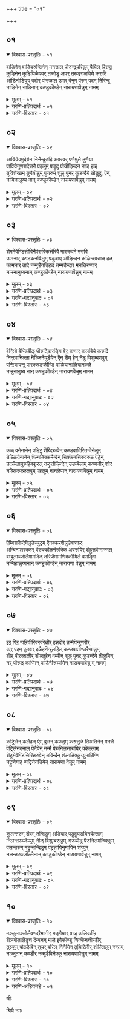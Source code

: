+++
title = "०१"

+++

## ०१

<details open><summary>विश्वास-प्रस्तुतिः - ०१</summary>

वाडिनेन् वाडिवरुन्दिनेन् मनत्ताल् पॊरुन्दुयरिडुम् पैयिल् पिऱन्दु  
कूडिनेन् कूडियिळैयवर् तम्मोडु अवर् तरुङ्गलविये करुदि  
ओडिनोडियुय् वदोर् पॊरुळाल् उणर् वॆनुम् पॆरुम् पदम् तिरिन्दु  
नाडिनेन् नाडिनान् कण्डुकॊण्डेन् नारायणावॆन्नुम् नामम्
</details>

<details><summary>मूलम् - ०१</summary>

वाडिनेन् वाडिवरुन्दिनेन् मनत्ताल् पॊरुन्दुयरिडुम् पैयिल् पिऱन्दु  
कूडिनेन् कूडियिळैयवर् तम्मोडु अवर् तरुङ्गलविये करुदि  
ओडिनोडियुय् वदोर् पॊरुळाल् उणर् वॆनुम् पॆरुम् पदम् तिरिन्दु  
नाडिनेन् नाडिनान् कण्डुकॊण्डेन् नारायणावॆन्नुम् नामम्
</details>

<details><summary>गरणि-प्रतिपदार्थः - ०१</summary>

वाडिनेन्=बाडि बसवळिदॆ, वाडि=बाडि, मनत्ताल्=मनस्सिनल्लि, वरुन्दिनेन्=नॊन्दु कॊरगिदॆ, पॆरु=अगाधवाद, तुयर् इडुम्=दुःखगळिगॆ आकरवाद, पैयिल्=चीलदल्लि, पिऱन्दु=हुट्टि, कूडिनेन्=इतररन्नु कूडिकॊण्डॆ, कूडि=संसारदल्लि सेरिकॊण्डु, इळैयवर्=स्त्रीयरु, तरुम्=तरुव\(कॊडुव\), कलविये=कूडिकॆयन्ने, करुदि=आशिसि, अवर् तम्मोडु=अवरॊडनॆ, ओडिनेन्=स्वेच्छॆयिन्द ओडिदॆ, ओडि=हागॆ नडसिद ओटदल्लि, उय्वदु=अभ्युदय हॊन्दलु, ऒरु पॊरुळाल्=भगवन्तन ऒन्दु कृपाकटाक्षदिन्द, उणर् वु ऎनुम्= ज्ञानवॆम्ब, पॆरुपदम्=श्रेष्ठ स्थानदल्लि, तिरिन्दु= नडॆदाडि, नाडिनेन्=हुडुकिदॆ, नाडि=हागॆ हुडुकाडि, नारायणा ऎन्नुम्=नारायण ऎम्ब, नामम्=नामवन्नु, नान्=नानु, कण्डुकॊण्डेन्=पडॆदुकॊण्डॆनु.
</details>

<details><summary>गरणि-विस्तारः - ०१</summary>

\(इदुवरॆगिन नन्न बाळिनल्लि\)नानु बाडि बसवळिदॆ. बाडिद्दल्लदॆ मनदल्लि नॊन्दु कॊरगिदॆ. अगाधवाद दुःखक्कॆ आकरवाद \(संसारवॆम्ब\) चीलदल्लि हुट्टुकूडिकॊण्डॆ. संसारदल्लि सेरिकॊण्डु स्त्रीयरु कॊडुव कूडिकॆयन्ने आशिसि अवरॊडनॆ स्वेच्छॆयिन्द ओडाडिदॆ. हागॆ नडसिद ओटदल्लि आत्माभ्युदयवन्नु

पडॆयुवुदक्कागि भगवन्तन ऒन्दु कृपाकटाक्षदिन्द ज्ञानवॆम्ब श्रेष्ठवाद स्थानदल्लि नडॆदाडि हुडुकिदॆ. हागॆ हुडुकाडि नारायण ऎम्ब नामवन्नु नानु पडॆदुकॊण्डॆ. \(१

तिरुमङ्गै आऴ्वाररु हेळुत्तारॆ- इन्दु नानु "नारायण"ऎम्ब नामवन्नु कण्डुकॊण्डॆ. इष्टुकालवू नानु हुट्टु, सावु दुःख,कष्ट,सङ्कटगळीगॆ आकरवॆनिसिद संसारदल्लि बिद्दु तॊळलाडुत्तिद्दॆ. नन्न आत्मविकासक्कॆ ऎडॆयिल्लदन्तॆ इत्तु. अदक्कॆ अवकाशविल्लवल्ल ऎन्दु मनस्सिनल्लि कॊरगिदॆ. बाडि बसवळिदॆ. नन्न सांसारिक जीवनदल्लि दॊरॆयुव अत्यल्पवाद विषयसुखक्कॆ नन्न आशॆयन्नु हॆच्चिसिकॊण्डिद्दॆ. स्त्रीयरॊडनॆ अदक्कागि बहळवागि ओडाडिदॆ. अदृष्टवशात् भगवन्तन कृपॆयॊन्दु नन्नन्नु आत्मज्ञानदत्त तिरुगिसितु. ज्ञानवॆम्ब 

आस्थानदल्लि नडॆदद्दर फलवागि, हुडुकाडिद्दर फलवागि ननगॆ लभिसिद्दु "नारायण"ऎम्ब दिव्यनाम.

संसारवॆम्बुदु घोरसागर. अदु अनन्त. दुःखद आकर. अदरल्लि सिक्किबिद्दरॆ, निरन्तरवू तॊळलाटवे गति. आ कडुकष्टदिन्द तप्पिसिकॊळुवुदादरू हेगॆ? मॊदलु, तानु अदरिन्द पारागबेकु ऎम्ब मनस्सु सिद्धवागबेकु. तानु नडसुत्तिरुव जीवन हुरुळिल्लद्दॆन्दू व्यर्थवादद्दॆन्दू अरिवागबेकु. तन्न अभ्युदयक्कॆ दारिकाणलिल्लवल्ल ऎन्दु मनस्सु कॊरगबेकु. इष्टॆल्ल अरिवुण्टागुवुदक्कॆ भगवन्तन कृपाकटाक्षवु ऒदगिबरबेकु. आग, आत्मज्ञानवुण्टागुत्तदॆ. आत्मोन्नतियागुत्तदॆ. अदक्कॆ अतिसुलभवू सरळवू आद मार्गवॆन्दरॆ भगवन्नाम स्मरणॆये. भगवन्नामस्मरणॆयिन्द मनस्सु पक्ववागुत्तदॆ. भक्तिहॆच्चुत्तदॆ. भगवन्तनन्नु कण्डुकॊळ्ळुवन्तागुवुदु. भगवन्तनल्लि कूडिकॊळ्ळुवुदू, अवन सेवॆयू लभिसुवुदु.

"नारायण"नामवन्नु आऴ्वाररु हेगॆ पडॆदरॆम्ब कतॆयन्नु ऒम्दु तनियल्लि सूचिसलागिदॆ. "ॐ नमो नारायणाय" ऎम्ब अष्टाक्षरी मन्त्रवन्नु अवरु भगवन्तनिन्दले उपदेशपडॆदरल्लवे? अदरिन्द अवर आत्मोन्नतियायितल्लवे? ई दिव्यमन्त्रदल्लि सेरिरुव "नारायण"ऎम्बुदु भगवन्नाम. हिरियरु, भागवतरु तावु माडुव ऎल्ल कॆलसगळल्लियू, मिक्क ऎल्ला कालगळल्लियू प्रियवाद ऒन्दु भगवन्नामवन्नु उच्चरिसुत्तले इरुवरल्लवे?

तम्म जीवनद अनुभव ऒब्बॊब्ब संसारिगू अवश्यकवॆन्दू, तम्म हागॆये ऎल्लर आत्मोद्धारवागबेकॆन्दू, आऴ्वाररु "नाम"द हिरिमॆयन्नू., अदु तमगॆ लभिसिद परियन्नू इल्लि हेळिद्दारॆ. इदु अवर औदार्य\! आत्मसाधनॆगॆ मॊदल पाठवे "नाम"स्मरणॆ.
</details>

## ०२

<details open><summary>विश्वास-प्रस्तुतिः - ०२</summary>

आवियेयमुदेयॆन निनैन्दुरुहि अवरवर् पणैमुलै तुणैया  
पावियेनुणरादॆत्तनै पहलुम् पऴुदु पोयॊऴिन्दन नाळ् हळ्  
तूविशेरन्नम् तुणैयॊडुम् पुणरुम् शूऴ् पुनऱ् कुडन्दैये तॊऴुदु, ऎन्  
नाविनालुय्य नान् कण्डुकॊण्डेन् नारायणावॆन्नुम् नामम्
</details>

<details><summary>मूलम् - ०२</summary>

आवियेयमुदेयॆन निनैन्दुरुहि अवरवर् पणैमुलै तुणैया  
पावियेनुणरादॆत्तनै पहलुम् पऴुदु पोयॊऴिन्दन नाळ् हळ्  
तूविशेरन्नम् तुणैयॊडुम् पुणरुम् शूऴ् पुनऱ् कुडन्दैये तॊऴुदु, ऎन्  
नाविनालुय्य नान् कण्डुकॊण्डेन् नारायणावॆन्नुम् नामम्
</details>

<details><summary>गरणि-प्रतिपदार्थः - ०२</summary>

आविये=नन्न प्राणवे, अमुदे=अमृतवे, ऎन=ऎन्दु, निनैन्दु=नॆनॆदु, उरुहि=मनकरगि, अवरवर्=अवरवर, पणैमुलै=दप्प मॊलॆगळ, तुणै आ=जॊतॆगूडि, पावियेन्= नानु पापियादॆनु, उणरादु=आत्मज्ञानवन्नु पडॆयदॆ, ऎत्तनै पहलुम्=ऎष्टो दिनगळु, पऴुदु पोय्= व्यर्थवादवु, ऎत्तनै नाळ् हळ्= ऎष्टो दिनगळु, ऒऴिन्दन=कळॆदु होदवु, तूविशेर्=मृदुवाद रॆक्कॆगळिन्द कूडिद, अन्नम्=हंसवु, तुणैयॊडुम्=अदर जॊतॆयॊडनॆ, पुणरुम्=विहरिसुवन्थ, पुनल् शूऴ्=सरोवरगळिन्द सुत्तुवरिदिरुव, कुडन्दैये= कुम्भकोणवन्ने, तॊऴुदु=सेवॆ माडि, ऎन् नाविनाल्=नन्न नालगॆयिन्द, उय्य=नानु उज्जीवनगॊळ्ळलु, कण्डुकॊण्डेन्=कण्डुकॊण्डॆनु, नारायण ऎन्नुम् नामम्=नारायण ऎम्ब नामवन्नु.
</details>

<details><summary>गरणि-विस्तारः - ०२</summary>

नन्न प्राणवे, अमृतवे ऎन्दु नॆनॆदु, मनकरगि, अवरवर दप्पनाद मॊलॆगळ जॊतॆगूडि नानु पापियादॆ. आत्मज्ञानवन्नु पडॆयदॆ ऎष्टुदिनगळो व्यर्थवादवु. ऎष्टु कालवो कळॆदुहोदवु. मृदुवाद रॆक्कॆगळिन्द कूडिद हंसगळु जॊतॆगूडि विहरिसुवन्थ सरोवरगळिन्द सुत्तुवरिदिरुव कुम्भकोणवन्ने सेवॆ माडि, ननु उज्जीविसुवुदक्कागि नारायण ऎम्ब नामवन्नु नानु नन्न नालगॆयिन्द कण्डुकॊण्डॆ. \(२

आऴ्वाररु हेळुत्तारॆ- नन्न जीवनदल्लि बहुभागवन्नु नानु व्यर्थवागि कळॆदॆ. इहलोकद क्षणिकवाद इन्द्रियगळ सुखक्कागि नानु बहळवागि तॊळलाडिदॆ. नन्नॊडनॆ इरुव स्त्रीयरन्नु "नन्न प्राणवे" , नन्न अमृतवे" ऎन्दु मुन्तागि प्रीतिय सविनुडिगळिन्द कूगिकरॆयुत्ता अवरु कॊडुव अल्पसुखवन्ने सर्वस्ववॆन्दु तिळिदु कालकळॆदॆ. नन्न बाळिन ऎष्टो काल हीगॆ हाळायितो\! आत्मज्ञानक्कागि प्रयत्निसले इल्ल. नन्न मेल्मॆगागि नानु श्रमिसलिल्ल. नानु कडुपापियादॆ. आदरू, भगवन्तन कृपॆयुण्टायितु. रम्यवाद प्रकृतियिन्दलू, हंसगळु विहरिसुव सरोवरगळिन्दलू सुत्तुवरिदिरुव ई कुम्भकोणक्षेत्रदल्लि सेवॆ माडुव भाग्य लभिसितु. अदर फलवागि "नारायण" नामवन्नु नानु उच्चरिसुवन्तॆ आयितु.

परमात्मनन्नु अनन्यवागि आश्रयिसि, अवनन्नु गाढवागि प्रेमिसि अवनन्नु "नन्न प्राणवे", "नन्न अमृतवे"ऎन्दु कूगि करॆयुत्ता, हागॆये अनुभविसुत्ता आत्मोद्धार माडिकॊळ्ळुवुदु मनुष्यन कर्तव्य. आदरॆ, अवनु माडुवुदादरू एनु? आत्मोन्नतिगागि श्रमिसदॆ, अवन बाळन्नॆल्ल क्षणिकवाद विषयसुखगळन्नु अरसुवुदरल्लिये व्यर्थवागि कळॆयुत्तानॆ. आऴ्वाररिगॆ आदद्दू हीगॆये. भगवत्कृपॆयिन्द अवरु देशद नाना पुण्यक्षेत्रगळ दर्शन माडिदरु. अल्लॆल्ला भगवत्सेवॆय भाग्य अवरिगॆ लभिसितु. आत्मज्ञानवुण्टागि भगवन्नामस्मरणॆयल्लि आनन्ददिन्द कालकळॆयुवन्तॆ आयितु.

आऴ्वाररु देशद नाना पवित्रक्षेत्रगळन्नु सन्दर्शिसिदरष्टॆ. अवुगळल्लि बहुमट्टिगॆ ऎल्लवुगळन्नू तम्म पाशुरगळल्लि हॊगळिहाडिद्दारॆ. ई पाशुरदल्लि अवरु कुम्भकोणदल्लि नॆलसिरुव "आरावमदु" ऎम्ब हॆसरिनल्लि कीर्तिवन्तनाद स्वामिय सेवॆयन्नु माडिद्दर परिणामवे "अमुदे" ऎम्ब पदप्रयोगदिन्द कण्डुबरुव सूचनॆ. आरावमदु स्वामिये श्रीमन्नारायणनल्लवे? "नारायण"ऎम्ब नामवन्नु नालगॆयल्लि उच्चरिसुत्ता आत्मोन्नतियन्नू मुक्तियन्नू पडॆयुवुदक्कॆ सुलभवाद मार्ग ऎम्बुदन्नु अदु सूचिसुत्तदॆ.
</details>

## ०३

<details open><summary>विश्वास-प्रस्तुतिः - ०३</summary>

शेममेवेण्डित्तीविनैपॆरुक्कित्तॆरिवै मारुरुवमे मरुवि  
ऊमनार् कण्डकनविलुम् पऴुदाय् ऒऴिन्दन कऴिन्दवन्नाळ् हळ्  
कामनार् तादै नम्मुडैयडिहळ् तम्मडैन्दार् मनत्तिरुप्पार्  
नामनानुय्यनान् कण्डुकॊण्डेन् नारायणावॆन्नुम् नामम्
</details>

<details><summary>मूलम् - ०३</summary>

शेममेवेण्डित्तीविनैपॆरुक्कित्तॆरिवै मारुरुवमे मरुवि  
ऊमनार् कण्डकनविलुम् पऴुदाय् ऒऴिन्दन कऴिन्दवन्नाळ् हळ्  
कामनार् तादै नम्मुडैयडिहळ् तम्मडैन्दार् मनत्तिरुप्पार्  
नामनानुय्यनान् कण्डुकॊण्डेन् नारायणावॆन्नुम् नामम्
</details>

<details><summary>गरणि-प्रतिपदार्थः - ०३</summary>

शेममे वेण्डि=सौख्यवन्ने कोरि, ती विनै=कॆट्टकॆलसगळन्नु, पॆरुक्कि=बॆळसि, तॆरिवैमार्=स्त्रीयर, उरुवमे=रूपसौन्दर्यवन्ने, मरुवि=आशिसि, ऊमनार्=मूकनु, कण्ड=कण्ड, कनविलुम्=कनसिगिन्तलू, पऴुदुआय्=व्यर्थवागि, ऒऴिन्दन=कळॆदु होदवु, कऴिन्दन अन्नान् हळ्=आ काल\(दिन\)वॆल्ल व्यर्थवागि होदवु, कामनार् तादै=मन्मथन तन्दॆयू, नम्मुडैय अडिहळ्= नम्म पवित्रपादगळू

तम्=तम्मन्नु, अडैन्दार्=आश्रयिसिदवर, मनत्तु=मनदल्लि, इरुप्पार्=नॆलसिरुववनू, आदवन, नामम्=पवित्रनामवाद, नारायणा ऎन्नुम् नामम् =नारायणा ऎम्ब नामवन्नु, नान्=नानु, उय्य=उज्जीविसलु, कण्डुकॊण्डेन्=कण्डुकॊण्डॆनु.
</details>

<details><summary>गरणि-गद्यानुवादः - ०१</summary>

सौख्यवन्ने कोरि, कॆट्टकॆलसगळन्नु बॆळसि, स्त्रीयर रूपसौन्दर्यवन्ने आशिसि, मूकरु कन्द कनसिगिन्तलू हीनवागि कालवॆल्ल व्यर्थवागि कळॆदुहोयितु. मन्मथन तन्दॆयू, नम्म पवित्रपादगळू, तम्मन्नु आश्रयिसिदवर मनदल्लि नॆल्सिरुववनू आद स्वामिय पवित्रनामवाद नारायण ऎम्ब नामवन्नु, नानु उज्जीवनगॊळ्ळलु कण्डुकॊण्डॆनु. \(३\)
</details>

<details><summary>गरणि-विस्तारः - ०३</summary>

"नावु क्षेमदिन्दिरबेकु. नमगॆ यारिन्दलू कष्टसङ्कटगळु बरबारदु. यावागलू हितवागि सुखसन्तोषगळिन्दले कूडिरबेकु-ऎन्दु हम्बलिसुववरु ऒळ्ळॆयवरागि, ऒळ्ळॆय कॆलसगळन्नु माडुत्ता, ऒळ्ळॆय तनवन्नु बॆळॆसिकॊळ्ळुत्ता होगबेकु. अदक्कॆ प्रतियागि कॆट्टद्दन्नु माडुत्ता अदरिन्द ऒळ्ळॆयदन्नु पडॆयलादीते? स्त्रोलोलुपतॆये मुन्ताद विषयासक्तिगळल्लि तॊडगिदरॆ बरुव फल कॆट्टद्दे हॊरतु ऒळ्ळॆयदॆन्दिगू आगलारदु.

आऴ्वररु हेळूत्तारॆ, नानु इहलोकद सुखवन्नु बयसिदॆ. अदे क्षेमवॆन्दू हितवॆन्दू तिळिदॆ. अदक्कागि कॆट्टकॆलसगळन्नु बॆळसुत्ता होदॆ. स्त्रीयरल्लि व्यामोहगॊण्डॆ. अवर रूपसौन्दर्यगळिगॆ मरुळादॆ. स्त्रीसङ्गवन्नु आशिसिदॆ. हीगॆ नन्न आयुस्सु व्यर्थवागि हाळायितु. नन्न अनुभवदिन्द ननगॆ ईग तिळियितु नन्ना त्मोन्नतिगॆ अदु सरियाद क्रमवल्लवॆन्दु. भगवन्तनु अपरिमित सुन्दरनु. अवनन्नु "मन्मथ मन्मथ"नॆन्नुत्तारॆ. अवन तिरुवडिगळे मनुष्यन उज्जीवनक्कॆ दृढवाद रक्षणॆ. अवनन्नु आश्रयिसिदवर मनदल्लि अवनु नॆलसुवनु. मत्तु आश्रितर रक्षकनागुत्तानॆ. इदन्नु मनवरिकॆ माडिकॊण्डु, नानु स्वामिय पवित्रवाद नामवन्नु ऎन्दरॆ, "नारायण"ऎम्बुदन्नु ईग कण्डुकॊण्डिद्देनॆ.

आद्दरिन्द, ऎष्टे कॆट्टवनादरू, तन्न आत्मोद्धारवन्नु ताने माडिकॊळ्ळबहुदाद सुलभोपायवॆन्दरॆ, ऎडबिडद भगवन्नामोच्चारणॆये.

"मूकनु कण्ड कनसु...." इदु बलुसॊगसाद उपमान. मूकनिगॆ मातिन शक्तियिल्ल. तानु कण्ड कनसु ऎष्टे सुन्दरवादरू, ऎष्टे हर्षप्रदवादरू, ऎष्टे भयानकवादरू अदन्नु तानॊब्ब अनुभविसबल्लने विना तन्न अनुभववन्नु इतररॊन्दिगॆ विनिमय माडिकॊळ्ळलार. आद्दरिन्द अवन कनसु ऒन्दु बगॆय मूकवेदनॆये ऎन्नबहुदु.

अदक्किन्तलू हीनवादद्दु इहलोकद सुखगळल्लि स्त्रीसङ्गदल्लि कळॆयुव काल.
</details>

## ०४

<details open><summary>विश्वास-प्रस्तुतिः - ०४</summary>

वॆन्ऱिये वेण्डिवीऴ् पॊरुट्किरङ्गि वेऱ् कणार् कलविये करुदि  
निन्ऱवानिल्ला नॆञ्जिनैयुडैयेन् ऎन् शॆय् हेन् नॆडु विशुम्बणवुम्  
पन्ऱियायन्ऱु पारक्कङ्कीण्डि पाऴियानाऴियानरुळे  
नन्ऱुनानुय्य नान् कण्डुकॊण्डेन् नारायणवॆन्नुम् नामम्
</details>

<details><summary>मूलम् - ०४</summary>

वॆन्ऱिये वेण्डिवीऴ् पॊरुट्किरङ्गि वेऱ् कणार् कलविये करुदि  
निन्ऱवानिल्ला नॆञ्जिनैयुडैयेन् ऎन् शॆय् हेन् नॆडु विशुम्बणवुम्  
पन्ऱियायन्ऱु पारक्कङ्कीण्डि पाऴियानाऴियानरुळे  
नन्ऱुनानुय्य नान् कण्डुकॊण्डेन् नारायणवॆन्नुम् नामम्
</details>

<details><summary>गरणि-प्रतिपदार्थः - ०४</summary>

वॆन्ऱिये वेण्डि=जयवन्नु आशिसि, वीऴ् पॊरुट्कु इरङ्गि=नाश हॊन्दुव वस्तुगळिगॆ इळिदु, वेल् कणार्==वेलायुधदन्तॆ विशालवाद कण्णुळ्ळवर, कलविये करुदि=कूटवन्ने आशॆपट्टु, निन्ऱवानिल्ला=निन्तल्लि निल्लद, नॆञ्जैयुडैयेन्=मनस्सुळ्ळवनागिद्देनॆ, ऎन् शॆय् हेन्=एनु माडलि? अन्ऱु=अन्दु, नॆडुविशुम्बु=विस्तारवाद आकाशवन्नु, अणवुम्=मुट्टुवन्तॆ, पन्ऱि आय्=हन्दि\(महावराहस्वरूपनु\) आगि, पारकम्=भूमण्डलवन्नु, कीण्ड=गिडिदॆत्तिद, पाऴियान्=समर्थनादवन, आऴियान्=चक्रायुधधारियादवन, अरुळे=कृपॆयिन्दले, नान्=नानु, नन्ऱु=चॆन्नागि, उय्य=उज्जीविसुवन्तॆ, नारायणा ऎन्नुम् नामम्=नारायण ऎम्ब नामवन्नु, नान् कण्डुकॊण्डेन्=नानु कण्डुकॊण्डॆनु.
</details>

<details><summary>गरणि-गद्यानुवादः - ०२</summary>

जयवन्ने आशिसि नाशहॊन्दुव वस्तुगळिगॆ इळिदु, वेलायुधदन्तॆ विशालवाद कण्णुगळुळ्ळवर कूटवन्ने आशॆपट्टु निन्तल्लि निल्लद मनस्सुळ्ळवनागिद्देनॆ;एनु माडलि? अन्दु विस्तारवाद आकाशवन्नु मुट्टुवन्तॆ महावराहनागि भूमण्डलवन्नु गिडिदु ऎत्तिद समर्थन, चक्रधारियु कृपॆयिन्दले नानु चॆन्नागि उज्जीविसुवन्तॆ, नारायण ऎम्ब नामवन्नू नानु कण्डुकॊण्डॆ. \(४\)
</details>

<details><summary>गरणि-विस्तारः - ०४</summary>

मनस्सिगॆ तक्क कॆलस, कॆलसक्कॆ तक्क फल. मनस्सु उत्तमवादरॆ उत्तमकार्यगळल्लि तॊडगिसुत्तदॆ. अदु कीळादरॆ कॆलसगळू कीळे. कॆलसवॆन्थाद्दो अदक्कॆ अनुगुणवागिये फलविरुवुदु. कीर्तियन्नू जयवन्नू अपेक्षिसुववनु कीर्तिकरवाद कॆलसगळन्ने माडबेकु. हीनकार्यगळल्लि निरतनागि कीर्तियन्नु आशिसिदरॆ, हीनकीर्तियल्लदॆ ऒळ्ळॆय यशस्सु लभिसुवुदे?

आऴ्वररु हेळुत्तारॆ- नानु आशिसिद्दु जय, कीर्तिगळन्नु माडुत्तिद्दुदु

अधःपतनद कॆलसगळन्ने. नन्न मनस्सादरो बलुचञ्चल. निन्तल्लिनिल्लद्दु अदु. नन्न लक्ष्यवॆल्ल विशालवाद कण्णुगळ हॆङ्गसर मेलॆ\! एनु माडलि? ई स्थितियल्लि नानु नन्न मेल्मॆयन्नु काणुवुदॆन्तु? हिन्दॆ, सर्वेश्वरनाद स्वामियु महावराहनागि अवतरिसि, आकाशदष्टुबॆळॆदु, नीरिनल्लि हॊक्कू भूमण्डलवन्नु कद्दु नीरिनल्लि अडगिकॊण्डिद्द दुष्टहिरण्याक्षनन्नु कॊन्दु भूमियन्नु तन्न कोरॆहल्लुगळिन्द गिडिदु मेलक्कॆ ऎत्तलिल्लवे? अवने नन्नल्लि मनॆमाडिकॊण्डिरुव कॆट्टहव्यासगळन्नु नाशगॊळिसि नन्नन्नु उद्धरिसुववनु\! अवनु चक्रायुधधारि\! परमसमर्थनु\! अवन कृपॆयिन्दले नानु आत्मोन्नतिगॆ साधनवाद नारायण ऎम्ब अवन दिव्य नामस्मरणॆयन्नु कण्डुकॊण्डॆ\!
</details>

## ०५

<details open><summary>विश्वास-प्रस्तुतिः - ०५</summary>

कळ् वनेनानेन् पडिऱु शॆय्दिरुप्पेन् कण्डवादिरितन्देनेलुम्  
तॆळ्ळियेनानेन् शॆल्गतिक्कमैन्देन् चिक्कॆनत्तिरुवरुळ पॆट्रेन्  
उळ्ळॆलामुरुहिक्कूरल् तऴुत्तॊऴिन्देन् उडम्बॆलाम् कण्णनीर् शोर  
नळ्ळिरुळ्ळळवुम् पहलुम् नानऴैप्पन् नारायणावॆन्नुम् नामम्
</details>

<details><summary>मूलम् - ०५</summary>

कळ् वनेनानेन् पडिऱु शॆय्दिरुप्पेन् कण्डवादिरितन्देनेलुम्  
तॆळ्ळियेनानेन् शॆल्गतिक्कमैन्देन् चिक्कॆनत्तिरुवरुळ पॆट्रेन्  
उळ्ळॆलामुरुहिक्कूरल् तऴुत्तॊऴिन्देन् उडम्बॆलाम् कण्णनीर् शोर  
नळ्ळिरुळ्ळळवुम् पहलुम् नानऴैप्पन् नारायणावॆन्नुम् नामम्
</details>

<details><summary>गरणि-प्रतिपदार्थः - ०५</summary>

कळ्वनेन् आनेन्=कळ्ळतन माडुववने आदॆ, पडिऱु शॆय्दु इरुप्पेन्=मोसवञ्चनॆगळन्नु नडसिद्देनॆ, कण्डवा=नन्न इष्टबन्द हागॆ, तिरिन्देन् आनेन्=तिरुगाडि वर्तिसिदॆनादरू, तॆळ्ळियेन् आनेन्=तिळीमनस्सिनवनादॆ, शॆल् गतिक्कू=होगबेकाद सन्मार्गदल्लि, अमैन्देन्=हॊन्दिकॊण्डॆ, चिक्कॆन=इद्दक्किद्दन्तॆये, तिरु अरुळ्=श्रेष्ठवाद कृपॆयन्नु, पॆट्रेन्=पडॆदॆ, उळ् ऎलाम् उरुहि=मनस्सॆल्लवू, उरुहि=करगितु, कुरल्=गण्टलु, मातु, तऴुत्तु=तॊदलितु, ऒऴिन् देन्=नुडियदादॆनु, उडम्बॆलाम्=ऒडलॆल्लवू, कण्णनीर् शोर=कण्णीरु हरिदु नॆनॆयितु, नळ् इरुळ् अळवुम्=नट्टिरुळॆल्लवू, पहलुम्=हगलॆल्लवू, नान् अऴैप्पन्=नानु कूगि करॆयुवुदु, नारायणा ऎन्नुम् नामम्=नारायण ऎम्ब नामवन्ने.
</details>

<details><summary>गरणि-विस्तारः - ०५</summary>

कळ्ळतनवन्ने माडिदॆ. मोसवञ्चनॆगळन्नु नडसिदॆ. नन्न इष्टबन्द हागॆ तिरुगाडिदॆ. हागॆये नडॆदुकॊण्डॆ. इन्थ नीचप्रवृत्तियवनादरू

नन्न मनस्सु तिळिगॊण्डितु. नडॆयबेकाद सन्मार्गक्कॆ हॊन्दिकॊण्डॆ. इद्दक्किद्दन्तॆये दिव्यकृपॆयन्नु पडॆदॆ. मनस्सॆल्लवू करगितु. मातु तॊदलितु नुडियदादॆनु.कण्णीरु हरिदु ऒडलॆल्लवू नॆन्नॆयितु. हगलु इरुळॆन्नदॆ यावागलू नानु कूगिकरॆयुवुदु नारायण ऎम्ब नामवन्ने.\(५\)

मनुष्यनिगॆ बुद्धिस्वातन्त्र्यवू इदॆ. कर्तव्य स्वातन्त्र्यवू इदॆ. अदरिन्द अवनु ऊर्जितगॊळ्ळबहुदु; इल्लवे अधःपतन हॊन्दबहुदु. सर्वसाक्षियाद भगवन्तनु अवनल्लिये इद्दुकॊण्डु अवन नडतॆयन्नु गमनिसुत्तिरुत्तानॆ. याव क्षणदल्लि अवन कृपॆ ऒदगिबरुवुदो\! भगवत्कृपॆगॆ ऒळगादनॆन्दरॆ, अवन ऎल्लदुस्स्वभावगळू नीगुवुवु. अवनु परिशुद्धगॊळ्ळुवनु. तिरुमङ्गै आऴ्वारर जीवनवे इदक्कॆ निदर्शन. आऴ्वाररु तॊडगिद्दद्दु कळ्ळतन दरोडॆगळल्ल. भगवन्तनन्नू अवरु बिडलिल्ल. दम्पतिगळागि बन्द लक्ष्मीनारायणरन्नु सुलिगॆ माडिदरु. भगवन्तनिगॆ कनिकर हुट्टितु. अवरन्नु परिवर्तिसिदरु. ऎष्टु बेग अवरु सद्भक्तरादरु\! भक्तिपारवश्यदिन्द अवरिगाद परिवर्तनॆयन्नू आनन्दद अनुभवगळन्नू अवरु ई पाशुरदल्लि हेळिद्दारॆ. तम्म दुर्नडतॆय अरिवाद कूडले पश्चात्तापवुण्टायितु. मनस्सु करगितु. परिशुद्धगॊण्डितु. कृतज्ञतॆ हृदयदिन्द उक्किहरियितु. कण्णुगळिन्द आनन्दबाष्पवु धाराकारवागि हरियतॊडगितु. मातु तॊदलितु. कुत्तिगॆ बिगियितु. नारायण ऎम्ब ऒन्दु नामव् अवर बायिन्द ऎडॆबिडदॆ हॊरबीळलु मॊदलायितु. प्रापञ्चिक जीवनद योचनॆगळॆल्लवू मायवादवु. मनस्सु भगवन्तनल्लिये नॆलॆगॊण्डितु.
</details>

## ०६

<details open><summary>विश्वास-प्रस्तुतिः - ०६</summary>

ऎम्बिरानॆन्दैयॆन्नुडैच्चुट्रम् ऎनक्करशॆन्नुडैवाणाळ्  
अम्बिनालरक्कर् वॆरुक्कॊळनॆरुक्कि अवरुयिर् शॆहुत्तवॆम्माण्णल्  
वम्बुलाञ्जोलैमामदिळ् तरिजैमामणिक्कोयिले वणङ्गि  
नम्बिहाळुय्यनान् कण्डुकॊण्डेन् नारायणा वॆन्नुम् नामम्
</details>

<details><summary>मूलम् - ०६</summary>

ऎम्बिरानॆन्दैयॆन्नुडैच्चुट्रम् ऎनक्करशॆन्नुडैवाणाळ्  
अम्बिनालरक्कर् वॆरुक्कॊळनॆरुक्कि अवरुयिर् शॆहुत्तवॆम्माण्णल्  
वम्बुलाञ्जोलैमामदिळ् तरिजैमामणिक्कोयिले वणङ्गि  
नम्बिहाळुय्यनान् कण्डुकॊण्डेन् नारायणा वॆन्नुम् नामम्
</details>

<details><summary>गरणि-प्रतिपदार्थः - ०६</summary>

ऎम् पिरान् =नमगॆ उपकाराकनू, ऎन्दै=तन्दॆयू, ऎन्नुडै शुट्रम्= नन्नबन्धुवू, ऎनक्कु अरशु=ननगॆ ऒडॆयनू, ऎन्नुडै वाऴ् नाळ्=नन्न प्राणपुरुषनू, अम्बिनाल्=बाणगळिन्द, अरक्कर्=राक्षसरु, वॆरुक्कॊळ=अञ्जुवन्तॆ \(बॆदरिकॊळ्ळुवन्तॆ\) नॆरुक्कि=ऎदुरिसि

अवर् उयिर्=अवर जीवगळन्नु, शॆहुत्त=सदॆबडिद, ऎम् अण्णल्=नम्म स्वामियू नॆलसिरुव, वम्बु उलाम्=परिमळवु हरडिरुव, शोलै=उपवनगळिन्दलू, मा मदिळ्=ऎत्तरवाद कोटॆगळिन्दलू कूडिद, तञ्जैमामणिन्=तञ्जैमामणिय कोयिले वणङ्गि=देवालयदल्लिये नमस्करिसि, नम्बिगाळ्=भगवद्भक्तरु, उय्य=उज्जीविसुवन्तॆये, नान्-नानु, नारायणा ऎन्नुम् नामम्=नारायण ऎम्ब नामवन्नु, कण्डुकॊण्डेन्=कण्डुकॊण्डॆनु.
</details>

<details><summary>गरणि-गद्यानुवादः - ०३</summary>

नम्म उपकारियू, तन्दॆयू, बन्धुवू, ऒडॆयनू, प्राणपुरुषनू राक्षसरु बॆदरिकॊळ्ळुवन्तॆ ऎदुरिसि अवर जीववन्नु अम्बुगळिन्द सदॆबडिदवनू आद नम्म स्वामियु नॆलसिरुव परिमळवु हरडिरुव उपवनगळिन्दलू ऎत्तरव्चाद कोटॆगॊडॆगळिन्दलू कूडिद तञ्जैमामणिय देवालयदल्लिये नमस्करिसि भगवद्भक्तरु आत्मोद्धार माडिकॊळ्ळुवन्तॆये नानू नारायण ऎम्ब नामवन्नुकण्डुकॊण्डॆ. \(६\)
</details>

<details><summary>गरणि-विस्तारः - ०६</summary>

शरणागति तत्त्वद ऒन्दु विषय इल्लि कण्डुबरुत्तदॆ. भगवन्तने नमगॆ तन्दॆ, तायि,बन्धु,बळग,गॆळॆय,गुरु,गति, रक्षक, ऒडॆय, प्राण -ऎल्लवू . अवनु हॊरतु नमगॆ बेरॆ शरण्यरिल्ल. अवनन्नु अनन्यवागि आश्रयिसि, आत्मोद्धार माडिकॊळ्ळबेकु. ई रहस्यवन्नु मनगण्डु हागॆये तप्पदॆ नडॆदुकॊळ्ळुववरु भगवद्भक्तरु. अवरु भगवन्तनु नॆलसिरुव पवित्रदेवालयगळल्लिये ऎडॆबिडदॆ सेवॆ माडुत्ता तलॆबागि नमस्करिसुत्ता तम्म जीवनवन्नु सार्थकगॊळिसिकॊळ्ळुत्तारॆ. अवरु उज्जीवनगॊळ्ळुवुदक्कॆ भगवत्सेवॆ अवर मार्ग. अवरन्तॆये आऴ्वाररिगू ऒन्दु सुलभवाद सॊगसाद आत्मोद्धार मार्ग दॊरॆतिदॆ. नारायण ऎम्ब पवित्र नामोच्चारणॆये अदु. अदरिन्दले अवरिगॆ आत्मोन्नति.

भगवद्भक्तरु ऒन्दु मार्गदिन्द उज्जीवनगॊण्डरु. हागॆये आऴ्वाररू ऒन्दु मार्गदिन्द उज्जीवनगॊण्डरु. इदरिन्द कलियबेकाद पाठवेनु? नावू हागॆये नम्मन्नु उद्धरिसिकॊळ्ळबेकु ऎम्बुदे. मुन्दिन पाशुर अदे.

"तञ्जै मामणिक्कोयिल्" ऎम्बुदु तञ्जावूरु ऎन्दु प्रसिद्धि पडॆद पुण्यक्षेत्र. इल्लि मूरु दिव्य सन्निधिगळिवॆ.
</details>

## ०७

<details open><summary>विश्वास-प्रस्तुतिः - ०७</summary>

इऱ् पिऱ प्पऱियीरिवरवरॆन्नीर् इन्नदोर् तन्मैयॆन्ऱुणरीर्  
कऱ् पहम् पुलवर् हळैहणॆन्ऱुलहिल् कण्डवातॊण्डरैप्पाडुम्  
शॊऱ् पॊरुळाळीर् शॊल्लुहेन् वम्मीन् शूऴ् पुनऱ् कुडन्दैये तॊऴुमिन्  
नऱ् पॊरुळ् काण्मिन् पाडिनीरुय्यमिन् नारायणावॆन्नु म् नामम्
</details>

<details><summary>मूलम् - ०७</summary>

इऱ् पिऱ प्पऱियीरिवरवरॆन्नीर् इन्नदोर् तन्मैयॆन्ऱुणरीर्  
कऱ् पहम् पुलवर् हळैहणॆन्ऱुलहिल् कण्डवातॊण्डरैप्पाडुम्  
शॊऱ् पॊरुळाळीर् शॊल्लुहेन् वम्मीन् शूऴ् पुनऱ् कुडन्दैये तॊऴुमिन्  
नऱ् पॊरुळ् काण्मिन् पाडिनीरुय्यमिन् नारायणावॆन्नु म् नामम्
</details>

<details><summary>गरणि-प्रतिपदार्थः - ०७</summary>

इल्=मनॆयन्नू, पिऱप्पु=हुट्टन्नू, अऱियीर्=नीवु अरितिल्ल, इवर् अवर्=इवरु अवरु, ऎन्नीर्=ऎन्दु तिळिदवरु, इन्नदु ओर् तन्मै=इन्थाद्दु ऒन्दु स्वभाव ऎन्दु, उणरीर्=तिळिवळिकॆयिल्लदवरु , कऱ् पहम्=कल्पवृक्ष, पुलवर्=ज्ञानिगळु\(ऒडॆयरु\), कळैहण्=आधार, ऎन्ऱु=ऎन्दु, कण्डवा=मनस्सिगॆ बन्द हागॆ, उलहिल्=ई लोकदल्लि, तॊण्डरै=सेवकरन्नु, पाडुम्=हॊगळि हाडुव, शॊल् पॊरुळ् आळीर्= तिळिवळिकॆयिल्लद किविगळे, शॊल्लुहेन्=हेळुत्तेनॆ, वम्मीन्=बन्नि, पुनल् शूऴ्=उपवनगळिन्द सुत्तुवरिदिरुव, कुडन्दैये=कुम्भकोणवन्ने, तॊऴुमिन्=सेवॆ माडि, नल् पॊरुळ्=सद्वस्तुवन्नु, काण्मिन्=कण्डुकॊळ्ळि\(नोडिरि\), नारायणा ऎन्नुम् नामम्=नारायण ऎम्ब नामवन्नु, पाडि=हाडि, नीर्=नीवु, उय्यमिन्=आत्मोन्नति पडॆयिरि.
</details>

<details><summary>गरणि-गद्यानुवादः - ०४</summary>

नीवु मनॆयन्नू, हुट्टन्नू अरियदवरु. इवरु अवरु ऎन्दु तिळियदवरु. ऒन्दु स्वभाव इन्थाद्दु ऎम्ब ज्ञानविल्लदवरु. ई लोकदल्लि सेवकरागिरुववरन्नु \(प्रापञ्चिकरन्नु\)कल्पवृक्ष, ज्ञानि, ऒडॆय, आधार, रक्षक ऎन्दु मनस्सिगॆ बन्द हागॆ हॊगळिहाडुव अज्ञानि कविगळे हेळुत्तेनॆ बन्नि. उपवनगळिन्द सुत्तुवरिदिरुव कुम्भकोणदक्के सेवॆमाडि. सद्वस्तुवन्नु कण्डुकॊळ्ळि. नारायण ऎम्ब नामवन्नु हाडि, नीवु उद्धारवागिरि. \(७\)
</details>

<details><summary>गरणि-विस्तारः - ०७</summary>

तम्म हितक्कागिये दुडियुववरु स्वरथिगळु. अवरु लौकिकरु. परहितवन्नू लोकहितवन्नू कोरि श्रमिसुववरु पारमार्थिगळु. अवरु भक्तरु. अवरदु निस्स्वार्थसेवॆ. तिरुमङ्गैआऴ्वाररु भगवत्कृपॆयिन्द आत्मोद्धारद मार्गवन्नु कण्डुकॊण्डरष्टॆ. तावु अरितद्दन्नु तावु अनुभविसिद्दन्नु तावु कण्डुकॊण्डद्दन्नु लोकक्के हञ्चिबिडबेकॆन्दु बयसि, लौकिकरॆल्लरिगू ई पाशुरदल्लि करॆकॊडुत्तारॆ.

आऴ्वररु हेळुत्तारॆ- लौकिकरॆ, निम्म मनॆ\(नॆलॆ\)यावुदु ऎम्बुदु निमगॆ तिळियदु. नीवु हुट्टीरुवुदेतक्कॆ ऎम्बुदु निमगॆ तिळियदु. निमगॆ विवेचनाशक्ति इल्ल. इवरु अवरु ऎम्ब भेदवन्नु तिळियलारिरि. स्वभाववन्नू स्वरूपवन्नू अरियलारिरि. कलित कॆलवु

मातुगळन्नु निम्म मनस्सिगॆ बन्द हागॆ नीवु बळसुत्तीरि. ई लोकदल्लि नीचसेवकरागि हॊट्टॆ हॊरॆयुववरन्नु नीवु "कल्पवृक्ष, ज्ञानि,ऒडॆय,आधार,रक्षक"मुन्तागि हॊगळुत्तीरि. ऎन्थ अज्ञान निम्मदु\! निम्म श्रेष्ठवाद जीवनवन्नु हीगॆ हाळुमाडिकॊळ्ळुत्तिद्दीरि. इल्लि बन्नि, नीवु उद्धारवागुव गुट्टन्नु हेळुत्तेनॆ. कुम्भकोणदल्लि नॆलसिरुव स्वामिय सेवॆमाडि. अवनल्लि निम्म नम्बिकॆयन्निडि. अवने रक्षकनॆन्दु दृढवागि अवनन्नु आश्रयिसि. भगवन्तने सद्वस्तु. अवने निजवस्तु. नारायण, नारायण ऎन्दु अवन दिव्यनामवन्नु ऎडॆबिडदॆ हाडुत्तिरि, निमगॆ उद्धरवागुवुदु निश्चय.

जीवनिगॆ मनॆयावुदु? परमपदवे अवन शाश्वतवाद मनॆ. विवेचनाशक्ति यावुदु? यारन्नु आश्रयिसिदरॆ शाश्वतवाद सुखवू शान्तियू लभिसुवुदु ऎन्दु तिळिदुकॊळ्ळुवुदु. प्रापञ्चिकनाद मनुष्यनन्नु आश्रयिसबेके अथवा सर्वॆश्वरनन्नु आश्रयिसबेके ऎम्बुदन्नु तिळियुवुदु अदु.

"स्वभाव स्वरूपगळन्नु तिळियदवरु"- हेगॆ? मनुष्यनु सामान्यवागि स्वार्थि. अदक्कॆ तक्कन्तॆ अवन स्वभाव, अवन स्वरूप. अवन ऒळगिन स्वभावक्कू तोरिकॆय\(हॊरगिन\(स्वभावक्कू\) बहळ व्यत्यास, अदन्नुकण्डुकॊळ्ळुवुदु सुलभवल्ल. आगुवुदिल्ल ऎन्तले हेळबेकु. भगवन्तन स्वरूपस्वभावगळु परिशुद्धवादवु. अवनु करुणामूर्ति. आश्रितरक्षक, मरॆहॊक्कवरु ऎष्टे कॆट्टवरादरू अवर कैबिडुवुदिल्ल. इत्यादि.

"अज्ञानि कविगळु"- हेगॆ? मातिन सौन्दर्यवन्नू अदर अर्थद सौन्दर्यवन्नू चॆन्नागि अरितुकॊण्डु, अवॆरडू सॊगसागि हॊन्दिकॊळ्ळुवन्तॆ जोडिसि, सत्यवन्नु प्रतिपादिसुवन्तॆ कूडिसि, हाडुववनु कवि. निजवस्तुविन गुणगान माडुववनु कवि. भगवन्तन स्वरूपस्वभावादिगळन्नु तिळियहेळुववनु कवि. भगवन्तन कडॆगॆ मानवन मनस्सन्नु सॆळॆयतक्कवनु कवि. इदन्नु तिळिदुकॊळ्ळदॆ, मातिगू अदर अर्थक्कू बॆलॆकॊडदॆ, तन्न इष्टबन्द हागॆ, तनगॆ तोरिद हागॆ, स्वार्थियाद लौकिकनन्नु तन्न स्वार्थसाधनॆगागि हॊगळुववनु अज्ञानि कविये. उदाहरणॆगॆ-

"कल्पवृक्ष"-अदु बेडिद्दन्नु कॊडुव देवलोकद मर. बेडिद्दन्नु कॊडुव सामर्थ्यवुळ्ळवनु भगवन्त. आद्दरिन्द कल्पवृक्ष ऎम्बुदन्नु भगवन्तनिगॆ मात्रवे प्रयोगिसतक्कद्दु.

इदरन्तॆये इतर पदगळू- "ज्ञानि, "ऒडॆय", "आधार", "रक्षक". ई ऎल्ल पदगळन्नू अर्थवत्तागि भगवन्तनिगॆ मात्रवे अन्वयिसबेकु. भगवन्तनॊब्बने सर्वज्ञ, सर्वशक्त, मनुष्यनिगॆ ई पदगळन्नु बळसबहुदे? तन्नन्ने तानु उद्धरिसिकॊळ्ळलारदवनु इतररिगॆ रक्षकनागि, अवरिगॆ आधारवागि, अवरन्नु उद्धरिसुत्तानॆये? इदल्लवे अज्ञान? इदल्लवे विवेचनॆ इल्लदिरुवुदु? इदल्लवे स्वरूपस्वभावगळ अर्थवागदिरुवुदु?

"कुम्भकोणदल्ले सेवॆ माडि"-एकॆ? कुम्भकोण ऒन्दु दिव्यदेश. भगवन्तनु तन्न अर्च्चारूपदल्लि शाश्वतवागि नॆलसिरुव पवित्रक्षेत्र. भक्तर उद्धारक्कागिये अल्लि नॆलसिरुवुदु\! इल्लि आऴ्वाररु हेळिरुवुदु ऒन्दे ऒन्दु हॆसरादरू, इदु ऎल्ल पवित्रक्षेत्रगळिगू अन्वयिसुत्तदॆ. यावुदादरॊन्दु पुण्यक्षेत्रदल्लि भगवन्तन सेवॆयन्नु ऎडॆबिडदॆ नडसबेकु ऎम्बुदे इदरल्लि अडगिरुव तत्त्व.

"पुलवर्"-ऎम्बुदक्कॆ, "विद्यावन्त", "कवि", "ऋषि", "कलाविद", "देवतॆ","ऒडॆय", "रक्षक" इत्याइद् अर्थ बरुत्तदॆ. अवुगळल्लि ऒन्दन्नु इल्लि बळसिकॊळ्ळलागिदॆ.
</details>

## ०८

<details open><summary>विश्वास-प्रस्तुतिः - ०८</summary>

कट्रिलेन् कलैहळ् ऐम् बुलन् करुतुम् करुत्तुळे तिरुत्तिनेन् मनत्तै  
पॆट्रिलेनदनाल् पेदैयेन् नन्मै पॆरुनिलत्तारुयिर् क्कॆल्लाम्  
शॆट्रमेवेण्डित्तिरितरुवेन् तविर्न्देन् शॆल्गतिक्कुय्युमाऱिण्णि  
नट्रुणैयाह प्पट्रिनेनडियेन् नारायणा वॆन्नुम् नामम्
</details>

<details><summary>मूलम् - ०८</summary>

कट्रिलेन् कलैहळ् ऐम् बुलन् करुतुम् करुत्तुळे तिरुत्तिनेन् मनत्तै  
पॆट्रिलेनदनाल् पेदैयेन् नन्मै पॆरुनिलत्तारुयिर् क्कॆल्लाम्  
शॆट्रमेवेण्डित्तिरितरुवेन् तविर्न्देन् शॆल्गतिक्कुय्युमाऱिण्णि  
नट्रुणैयाह प्पट्रिनेनडियेन् नारायणा वॆन्नुम् नामम्
</details>

<details><summary>गरणि-प्रतिपदार्थः - ०८</summary>

कलैहळ्=शास्त्रगळन्नु, कट्रिलेन्=कलितिल्ल, ऐम्बुलन्=पञ्चेन्द्रियगळु, करुदुम्=इच्छिसुव, करुत्तुळे=विषयगळल्लिये, मनत्तै=मनस्सन्नु, तिरुत्तिनेन्=तिरुगिसिदॆ, अदनाल्=अदरिन्द, पेदैयेन्=उन्मत्तनादॆ, नन्मै पॆट्रिलेन्=नल्मॆ\(सद्गुणगळन्नु\) यन्नु पडॆयलिल्ल, पॆरुनिलत्तु=विशालवाद\(दॊड्ड\)ई भूमण्डलद, आर्=तुम्बिरुव, उयिर् क्कु=प्राणिगळिगॆ, ऎल्लाम्=ऎल्लक्कू, शॆट्रमे वेण्डि=कॆडुकन्ने बगॆदु, तिरि तरुवेन्=अलॆदाडुत्तिद्देनॆ, तविर्न्देन्= ऎल्लवन्नू बिट्टुकॊट्टिद्देनॆ, अडियेन्=दासनाद नानु, शॆल्गतिक्कु=नडॆयबेकाद दारियल्लि, उय्युम् आऱ=मेल्मॆगॊळ्ळुवन्तॆ, ऎण्णि-भाविसि, नारायणा ऎन्नुम् नामम्=नारायण ऎम्ब नामवन्नु, नल् तुणै आह=ऒळ्ळॆय जॊतॆयागि, पट्रिलेन्=हिडिदिद्देनॆ.
</details>

<details><summary>गरणि-विस्तारः - ०८</summary>

नानु शास्त्रगळन्नु कलियलिल्ल. पञ्चेन्द्रियगळु इच्छिसुव विषयगळल्लिये नन्न मनस्सनु तिरुगिसिदॆ. अदरिन्द उन्मत्तनादॆ. नल्मॆयन्नु पडॆयलिल्ल. विशालवाद ई भूमण्डलद प्राणिगळॆल्लक्कू कॆडुकन्ने बगॆदु अलॆदाडिदॆ. \(ईग\) ऎल्लवन्नू बिट्टुकॊट्टीद्देनॆ. \(नानु\)नडॆयबेकाद दारुयल्लि मेल्मॆगॊळ्ळुवन्तॆ ऎणिसि नारायण ऎम्ब नामवन्नु दासनाद नानु ऒळ्ळॆय जॊतॆयागि हिडिदिद्देनॆ.\(८

आऴ्वाररु हेळुत्तारॆ- इदुवरॆगॆ नन्न मेल्मॆयेनॆन्दु तिळियलु ननगॆ अवकाशविरलिल्ल. नानु वेदशास्त्रादि ज्ञानवन्नु पडॆयलिल्ल. पञ्चेन्द्रियगळु आशिसुवुदरल्लिये नन्न मनस्सन्नु हरियगॊट्टॆ. अदरल्लिये मग्ननादॆ. अवुगळन्नु कुरितु उन्मत्तने आदॆ. ई विशालवाद भूमण्डलद प्राणिगळिगॆल्ल कॆडकन्ने माडिदॆ. कडुदुष्टनू नीचनू आदॆ. नन्नल्लि ऒन्दादरू ऒळ्ळॆयगुणक्कॆ अवकाशविरलिल्ल. नानु यारिगू ऒळ्ळॆयदु माडलिल्ल. हेगो, याव भाग्यविशेषदिन्दलो, ननगॆ भगवन्तन कृपॆयुण्टायितु. नन्न दारि यावुदु ऎन्दु अरिवायितु. अदन्नु हिडिदु होगुवुदक्कू, नन्न मेल्मॆगॆ अनुकूलिसुवुदक्कू "नारायणा"ऎम्ब नामवे निजवाद नन्न जॊतॆयॆन्दु ऎणिसि, नम्बि, आरिसिकॊण्डु, अदन्नु पट्टागि हिडिदिद्देनॆ.
</details>

## ०९

<details open><summary>विश्वास-प्रस्तुतिः - ०९</summary>

कुलन्तरुम् शॆवम् तन्दिडुम् अडियार् पडुदुयरायिनवॆल्लाम्  
निलन्तरञ्जॆय्युम् नीळ् विशुम्बरुळुम् अरुळॊडु पॆरुनिलमळिक्कूम्  
वलन्तरुम् मट्रुन्तन्दिडुम् पॆट्रतायिनुमायिन शॆय्युम्  
नलन्तरुञ्जॊल्लैनान् कण्डुकॊण्डेन् नारायणावॆन्नुम् नामम्
</details>

<details><summary>मूलम् - ०९</summary>

कुलन्तरुम् शॆवम् तन्दिडुम् अडियार् पडुदुयरायिनवॆल्लाम्  
निलन्तरञ्जॆय्युम् नीळ् विशुम्बरुळुम् अरुळॊडु पॆरुनिलमळिक्कूम्  
वलन्तरुम् मट्रुन्तन्दिडुम् पॆट्रतायिनुमायिन शॆय्युम्  
नलन्तरुञ्जॊल्लैनान् कण्डुकॊण्डेन् नारायणावॆन्नुम् नामम्
</details>

<details><summary>गरणि-प्रतिपदार्थः - ०९</summary>

कुलम् तरुम्=श्रेष्ठ कुलवन्नुण्टु माडुवुदू, शॆल्वम् तन्दिडुम्=ऐश्वर्यवन्नु तन्दुकॊडुवुदु, अडियार् =भक्तरु, पडु=अनुभविसुव, तुयर् आयिन ऎल्लाम्=दुःखवॆन्नुव \(दुःखवागिरुव\)ऎल्लवन्नू, निलम् तरम्=नॆलसमनागि, शॆय्युम्=माडुवुदू, नीळ् विशुम्बु=परमपदवन्नु, अरुळुम्=कृपॆ माडुवुदू, अरुळॊडु=सर्वेश्वरन कृपॆयॊडनॆ, पॆरुनिलम्=हिरिय पदवियन्नू, अळिक्कूम्=कॊडुवुदू, वलम् तरुम्=शक्तियन्नुण्टुमाडुवुदू, मट्रुम्=बेरॆ ऎल्लवन्नू, तन्दिडुम्=तन्दुकॊडुवुदू, पॆट्र तायिनुम्=हॆत्त तायिगिन्तलू, आयिन=हितवन्नु\(तायियागिरुवन्तॆ\) शॆय्युम्=उण्टुमाडुवुदू, नलम् तरुम्-मेल्मॆयन्नुण्टु माडुवुदू आद, शॊल्लै=मातन्नु,नारायणा ऎन्नुम् नामम्=नारायण ऎम्ब नामवन्नु, नान् कण्डुकॊण्डेन्= नानु कण्डुकॊण्डॆनु.
</details>

<details><summary>गरणि-गद्यानुवादः - ०५</summary>

कुलवन्नु उत्तमगॊळिसुवुदू, ऐश्वर्यवन्नु तरुवुदू, भक्तरु पडुव दुःखवॆन्नुवुदॆल्लवन्नू नॆलसम माडुवुदू, परमपदवन्ने करुणिसुवुदू, सर्वेश्वरन कृपॆयिन्द कूडिद हिरिय पदवियन्नु कॊडुवुदू, शक्तियन्नुण्टु माडुवुदू बेरॆ ऎल्लवन्नू तन्दिडुवुदु, हॆत्ततायिगिन्तलू तायियागि हॆच्चिन हितवन्नुण्टुमाडुवुदू, \(सुख,सौन्दर्य,कीर्ति,आनन्द मुन्ताद\) मेल्मॆयन्नुण्टु माडुवुदू आद मातन्नु, नारायण ऎम्ब नामवन्नु, नानु कण्डुकॊण्डॆनु.\(९\)
</details>

<details><summary>गरणि-विस्तारः - ०९</summary>

ई पाशुरवू इदर हिन्दिन पाशुरवू "नारायण" नामद हिरिमॆय विवरणॆगॆ मीसलु. हिन्दिन पाशुरदल्लि, नारायण ऎम्ब नामवन्नु तावु एकॆ आरिसिकॊण्डरॆम्बुदन्नु आऴ्वाररु हेळिद्दारॆ. अवरु ऎल्लविधदल्लू कीळुमट्टदल्लिद्दरु. ऒळ्ळॆयदु ऎम्ब ऒन्दु गुणवादरू इरलिल्ल. कॆट्टतनदल्लि कडुकॆट्टवरागिद्दरु. नारायण ऎम्ब नामवु अवरन्नु शुद्धिगॊळिसितु. उत्तममार्गवन्नु अवरु हिडियुवन्तादरु.

ई पाशुरदल्लि आऴ्वाररु हेळुत्तारॆ- नारायण ऎम्ब ऒन्दु मातु एनन्नू बेकादरू माडबल्लदु. अदु कुलवन्नु उद्धारमाडुत्तदॆ. कीळुकुलदवनन्नु मेलक्कॆ ऒय्युत्तदॆ. भगवद्भक्तियॆम्ब महदैश्वर्यवन्नु तन्दुकॊडुत्तदॆ.

भक्तन दुःखगळन्नॆल्ला तॊडॆदु हाकुत्तदॆ. परमपदवन्ने कॊडुत्तदॆ. भगवन्तन कृपॆगॆ ऒळगागुवन्तॆ माडुत्तदॆ. भगवन्तन नित्यकैङ्कर्य नडसुव हिरिय पदवियन्नु करुणिसुत्तदॆ. भगवद्गुणानुभवदल्लि शक्तियन्नुण्टुमाडुत्तदॆ. मनुष्यनागि आशिसबहुदादद्दॆल्लवन्नू नीडुत्तदॆ. हॆत्त तायिगिन्तलू हॆच्चिन हितकारियाद मातायियागिरुत्तदॆ "नारायण"ऎम्ब ऒन्दु मातिन हिरिमॆयॆन्थाद्दु\! अदर अनुसन्धानदिन्द प्रयोजनवॆष्टु\!
</details>

## १०

<details open><summary>विश्वास-प्रस्तुतिः - १०</summary>

मञ्जुलाञ्जोलैवण्डऱैमानीर् मङ्गैयार् वाऴ् कलिकन्ऱि  
शॆञ्जॊलालॆडुत्त दॆय्वनन् मालै इवैकॊण्डु चिक्कॆनत्तॊण्डीर्  
तुञ्जुम् पोदऴैविन् तुयर् वरिल् निनैमिन् तुयिरिलीर् शॊल्लिलुम् नन्ऱाम्  
नञ्जुतान् कण्डीर् नम्मुडैविनैक्कू नारायणावॆन्नुम् नामम्
</details>

<details><summary>मूलम् - १०</summary>

मञ्जुलाञ्जोलैवण्डऱैमानीर् मङ्गैयार् वाऴ् कलिकन्ऱि  
शॆञ्जॊलालॆडुत्त दॆय्वनन् मालै इवैकॊण्डु चिक्कॆनत्तॊण्डीर्  
तुञ्जुम् पोदऴैविन् तुयर् वरिल् निनैमिन् तुयिरिलीर् शॊल्लिलुम् नन्ऱाम्  
नञ्जुतान् कण्डीर् नम्मुडैविनैक्कू नारायणावॆन्नुम् नामम्
</details>

<details><summary>गरणि-प्रतिपदार्थः - १०</summary>

मञ्जु=मोडगळु, उलाम्=सञ्चरिसुव, शोलै=उपवनगळल्लि, वण्डु=दुम्बिगळु, अऱै=झेङ्करिसुत्तिरुव, मानीर्=दिव्यतीर्थगळुळ्ळ, मङ्गैयार्=श्रीमन्तिनियरु\(मङ्गैयवरु\) वाऴ्-बाळुव\(नाडिन\), कलिकन्ऱि=कलियन्नु नाशपडिसुववरु, शॆम्=सुन्दरवाद\(रुचिकरवाद\) शॊल्लाल्=मातुगळिन्द, ऎडुत्त=रचिसिद, दॆय्वम् नल् मालै= देवरन्नु कुरित\(देवयोग्यवाद\)ऒळ्ळॆय पाशुर मालॆयाद, इवै-इवुगळन्नु, चिक्कॆन कॊण्डु=\(बेग\)दृढवागि स्वीकरिसि, तॊण्डीर्=भक्तरे \(भागवतरे\) तुञ्जुम् पोदु=मरण कालदल्लि, अऴैमिन्=नामवन्नु उच्चरिसि, तुयर् वरिल्=दुःखदल्लि\(दुःखद समयदल्लि\) निनैमिन्=नॆनॆयिरि, तुयर् इलीर्=दुःखविल्लदवरु, शॊल्लिलुम्=हेळिदरू\(उच्चरिसिदरू\), नन्ऱु आम्=ऒळ्ळॆयदु आगुत्तदॆ, नारायणा ऎन्नुम् नामम्=नारायण ऎम्ब नामवन्नु, नम्मुडै विनैक्कू=नम्म पापकर्मगळिगॆल्लक्कू, नञ्जुदान्=विषप्रायवादद्दु, कण्डीर्=कण्डिरा.
</details>

<details><summary>गरणि-विस्तारः - १०</summary>

मोडगळु सञ्चरिसुव उपवनगळल्लि दुम्बिगळु झेङ्करिसुत्तिरुव दिव्यतीर्थगळुळ्ळ, श्रीमन्तिनियरु बाळुव नाडिनवनाद कलियन्नु नाशपडिसुववनु रुचिकरवाद \(इनिदाद\) मातुगळिन्द रचिइस्द दिव्यवाद ऒळ्ळॆय पाशुरमालॆयाद इवुगळन्नु दृढवागि स्वीकरिसि, भक्तरे मरण कालदल्लि नामवन्नुच्चरिसि, दुःखसमयदल्लि नॆनॆयिरि.

दुःखविल्लदवरु हेळिदरू\(नामोच्चारणॆ माडिदरू\) ऒळ्ळॆयदे आगुत्तदॆ. नारायणा ऎम्ब नामवु नम्म पापकर्मगळिगॆल्ला दिव्यौषधिये कण्डीरा\(१०\)

’कलियन्नु नाशपडिसुववनु", "कलिध्वंसि"- ऎम्ब बिरुदन्नु पडॆदवनु तिरुमङ्गै आऴ्वाररु. अवर नाडु सुन्दरनाडु. आ नाडिन तोपिन मेलॆ मोडगळु ऎल्ल कालवू आडुत्तिरुत्तवॆ. आगाग्गॆ मळॆ सुरिसुत्तवॆ. तोपुगळु ऎल्लॆल्लू हसुरागि, दट्टवागि,पुष्टवागि, ऎत्तरवागि बॆळॆयुत्तवॆ. आ तोपुगळल्लि दुम्बिगळु सदा झेङ्करिसुत्तिरुत्तवॆ. स्त्रीयरु श्रीमन्तिनियरागि आनन्ददिन्द बाळुत्तारॆ. आऴ्वाररु नडसुव दैविक जीवनवे इदक्कॆ कारण. भगवद्भक्तरिरुव नाडु सुभिक्षदिन्दलू, सुखसम्तोषगळिन्दलू तुम्बि तुळुकुत्तदॆ.

तिरुमङ्गै आऴ्वाररु "कवि" ऎनिसिकॊण्डवरु. अवर कवितॆ किविगू मनस्सिगू इम्पु. ई पाशुरमालॆयल्लि अवरु "नारायण" ऎम्ब नामवन्नु कण्डुकॊण्ड बगॆयन्नू, अदर दिव्यप्रभाववन्नू बहळ स्वारस्यवागि हाडिद्दारॆ.

आऴ्वाररु हेळुत्तारॆ- ई पाशुरगळु बहळ इनिदु. ऒळ्ळॆय विषयगळुळ्ळद्दु. भक्तरॆल्ल नारायण ऎम्ब नामवन्नु दृढवागि स्वीकरिसबेकु. दुःखिगळु नामवन्नु उच्चरिसुत्तिद्दरॆ, अवर दुःख निवारणॆयागिवुदु. दुःखिगळल्लदवरिगन्तु इदु मेल्मॆ तरुवुदु. मरणकालदल्लि स्मरिसुत्तिद्दरॆ, सद्गति तप्पदॆ बरुत्तदॆ. नारायण नामवु नम्म जन्मजन्मान्तरगळ पापकर्मगळिगॆल्ल दिव्यौषधि.

इहलोकदल्लि जन्मवन्नु सार्थकगॊळिसलु, दुःखशमन माडिकॊळ्ळलु, मरणकालदल्लि आत्मोज्जीवनगॊळ्ळलु, नम्म जन्मजन्मान्तरगळ पापराशियन्नु तॊळॆदुहाकलु बेकादद्दु ऒन्दे ऒन्दु-"नारायण" ऎम्ब दिव्यनाम\! आद्दरिन्दले, अष्टाक्षरी मन्त्रक्कॆ अष्टु श्रेष्ठवाद बॆलॆ\! "ॐ नमो नारायणाय"\!
</details>

<details><summary>गरणि-अडियनडे - ०१</summary>

वाडिनेन्, आविये, शेमम्, वॆन्ऱि, कळ्वनेन्, ऎम्बिरान्, इऱ् पिऱप्पु, कट्रिलेन्,कुलम्, मञ्जु, \(वालि\)
</details>

श्रीः

श्रियै नमः

